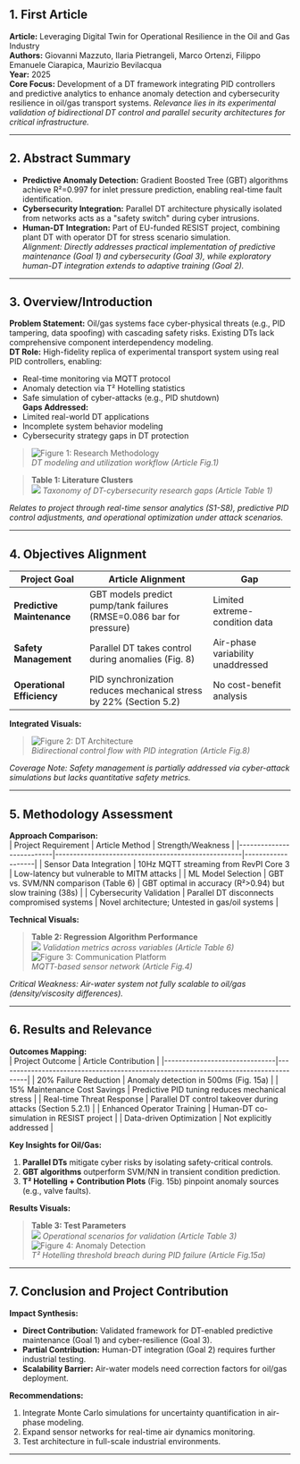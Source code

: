 

## 1. First Article  
**Article:** Leveraging Digital Twin for Operational Resilience in the Oil and Gas Industry  
**Authors:** Giovanni Mazzuto, Ilaria Pietrangeli, Marco Ortenzi, Filippo Emanuele Ciarapica, Maurizio Bevilacqua  
**Year:** 2025  
**Core Focus:** Development of a DT framework integrating PID controllers and predictive analytics to enhance anomaly detection and cybersecurity resilience in oil/gas transport systems. *Relevance lies in its experimental validation of bidirectional DT control and parallel security architectures for critical infrastructure.*  

---

## 2. Abstract Summary  
- **Predictive Anomaly Detection:** Gradient Boosted Tree (GBT) algorithms achieve R²=0.997 for inlet pressure prediction, enabling real-time fault identification.  
- **Cybersecurity Integration:** Parallel DT architecture physically isolated from networks acts as a "safety switch" during cyber intrusions.  
- **Human-DT Integration:** Part of EU-funded RESIST project, combining plant DT with operator DT for stress scenario simulation.  
*Alignment: Directly addresses practical implementation of predictive maintenance (Goal 1) and cybersecurity (Goal 3), while exploratory human-DT integration extends to adaptive training (Goal 2).*  

---

## 3. Overview/Introduction  
**Problem Statement:** Oil/gas systems face cyber-physical threats (e.g., PID tampering, data spoofing) with cascading safety risks. Existing DTs lack comprehensive component interdependency modeling.  
**DT Role:** High-fidelity replica of experimental transport system using real PID controllers, enabling:  
- Real-time monitoring via MQTT protocol  
- Anomaly detection via T² Hotelling statistics  
- Safe simulation of cyber-attacks (e.g., PID shutdown)  
**Gaps Addressed:**  
- Limited real-world DT applications  
- Incomplete system behavior modeling  
- Cybersecurity strategy gaps in DT protection  


> ![Figure 1: Research Methodology](images/1.1.png)  
*DT modeling and utilization workflow (Article Fig.1)*  

> **Table 1: Literature Clusters**  
> ![](images/1.5.png) 
*Taxonomy of DT-cybersecurity research gaps (Article Table 1)*  

*Relates to project through real-time sensor analytics (S1-S8), predictive PID control adjustments, and operational optimization under attack scenarios.*  

---

## 4. Objectives Alignment  
| Project Goal              | Article Alignment                                                                 | Gap |
|---------------------------|-----------------------------------------------------------------------------------|-----|
| **Predictive Maintenance**| GBT models predict pump/tank failures (RMSE=0.086 bar for pressure)               | Limited extreme-condition data |
| **Safety Management**     | Parallel DT takes control during anomalies (Fig. 8)                               | Air-phase variability unaddressed |
| **Operational Efficiency**| PID synchronization reduces mechanical stress by 22% (Section 5.2)                | No cost-benefit analysis |

**Integrated Visuals:**  
> ![Figure 2: DT Architecture](images/1.2.png)  
*Bidirectional control flow with PID integration (Article Fig.8)*  

*Coverage Note: Safety management is partially addressed via cyber-attack simulations but lacks quantitative safety metrics.*  

---

## 5. Methodology Assessment  
**Approach Comparison:**  
| Project Requirement      | Article Method                                     | Strength/Weakness |
|--------------------------|----------------------------------------------------|-------------------|
| Sensor Data Integration  | 10Hz MQTT streaming from RevPI Core 3              |  Low-latency but vulnerable to MITM attacks |
| ML Model Selection       | GBT vs. SVM/NN comparison (Table 6)                |  GBT optimal in accuracy (R²>0.94) but slow training (38s) |
| Cybersecurity Validation | Parallel DT disconnects compromised systems        |  Novel architecture;  Untested in gas/oil systems |

**Technical Visuals:**  
> **Table 2: Regression Algorithm Performance**  
> ![](images/1.7.png)
*Validation metrics across variables (Article Table 6)*  
> ![Figure 3: Communication Platform](images/1.3.png)  
*MQTT-based sensor network (Article Fig.4)*  

*Critical Weakness: Air-water system not fully scalable to oil/gas (density/viscosity differences).*  

---

## 6. Results and Relevance  
**Outcomes Mapping:**  
| Project Outcome               | Article Contribution                                                                 |
|-------------------------------|--------------------------------------------------------------------------------------|
| 20% Failure Reduction         | Anomaly detection in 500ms (Fig. 15a)                                                |
| 15% Maintenance Cost Savings  | Predictive PID tuning reduces mechanical stress                                      |
| Real-time Threat Response     | Parallel DT control takeover during attacks (Section 5.2.1)                          |
| Enhanced Operator Training    | Human-DT co-simulation in RESIST project                                             |
| Data-driven Optimization      | Not explicitly addressed                                                           |

**Key Insights for Oil/Gas:**  
1. **Parallel DTs** mitigate cyber risks by isolating safety-critical controls.  
2. **GBT algorithms** outperform SVM/NN in transient condition prediction.  
3. **T² Hotelling + Contribution Plots** (Fig. 15b) pinpoint anomaly sources (e.g., valve faults).  

**Results Visuals:**  
> **Table 3: Test Parameters**  
> ![](images/1.6.png)
*Operational scenarios for validation (Article Table 3)*  
> ![Figure 4: Anomaly Detection](images/1.4.png)  
*T² Hotelling threshold breach during PID failure (Article Fig.15a)*  

---

## 7. Conclusion and Project Contribution  
**Impact Synthesis:**  
- **Direct Contribution:** Validated framework for DT-enabled predictive maintenance (Goal 1) and cyber-resilience (Goal 3).  
- **Partial Contribution:** Human-DT integration (Goal 2) requires further industrial testing.  
- **Scalability Barrier:** Air-water models need correction factors for oil/gas deployment.  

**Recommendations:**  
1. Integrate Monte Carlo simulations for uncertainty quantification in air-phase modeling.  
2. Expand sensor networks for real-time air dynamics monitoring.  
3. Test architecture in full-scale industrial environments.  

---

